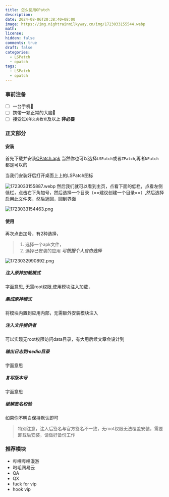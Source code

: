 ```yaml
---
title: 怎么使用OPatch
description: 
date: 2024-08-06T20:38:40+08:00
image: https://img.nightrainmilkyway.cn/img/1723033155544.webp
math: 
license: 
hidden: false
comments: true
draft: false
categories:
  - LSPatch
  - opatch
tags:
  - LSPatch
  - opatch
---
```


### 事前注备

- [ ] 一台手机📱
- [ ] 携带一颗正常的大脑🧠
- [ ] 接受过`6年义务教育`及以上 **非必要**

### 正文部分

#### 安装
首先下载并安装[OPatch.apk](http://pan.nightrainmilkyway.cn/)
当然你也可以选择`LSPatch`或者`ZPatch`,再者`NPatch` 都是可以的

当我们安装好后打开桌面上上的LSPatch图标

![1723033155887.webp](https://img.nightrainmilkyway.cn/img/1723033155887.webp)
然后我们就可以看到主页，点看下面的低栏，点看左侧低栏，点击右下角加号，然后选择一个目录（==建议创建一个目录==）,然后选择启用此文件夹，然后返回，回到界面

![1723033154463.png](https://img.nightrainmilkyway.cn/img/1723033154463.png)

#### 使用

再次点击加号，有2种选择，
> 1. 选择一个apk文件，
> 2. 选择已安装的应用
> ***可根据个人自由选择***

![1723032990892.png](https://img.nightrainmilkyway.cn/img/1723032990892.png)

##### 注入原神加载模式
字面意思,.无需root权限,使用模块注入加载，
##### 集成原神模式
将模块内置到应用内部，无需额外安装模块注入

##### 注入文件提供者
可以实现无root权限访问data目录，有大用后续文章会设计到

##### 输出日志到media目录
字面意思

##### 复写版本号
字面意思

##### 破解签名校验
如果你不明白保持默认即可

> 特别注意，注入后签名与官方签名不一致，无root权限无法覆盖安装，需要卸载后安装，请做好备份工作


### 推荐模块
- 哔哩哔哩漫游
- 叼毛网易云
- QA
- QX
- fuck for vip
- hook vip